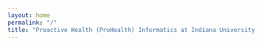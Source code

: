 ```yaml
---
layout: home
permalink: "/"
title: "Proactive Health (ProHealth) Informatics at Indiana University Bloomington"
---
```


